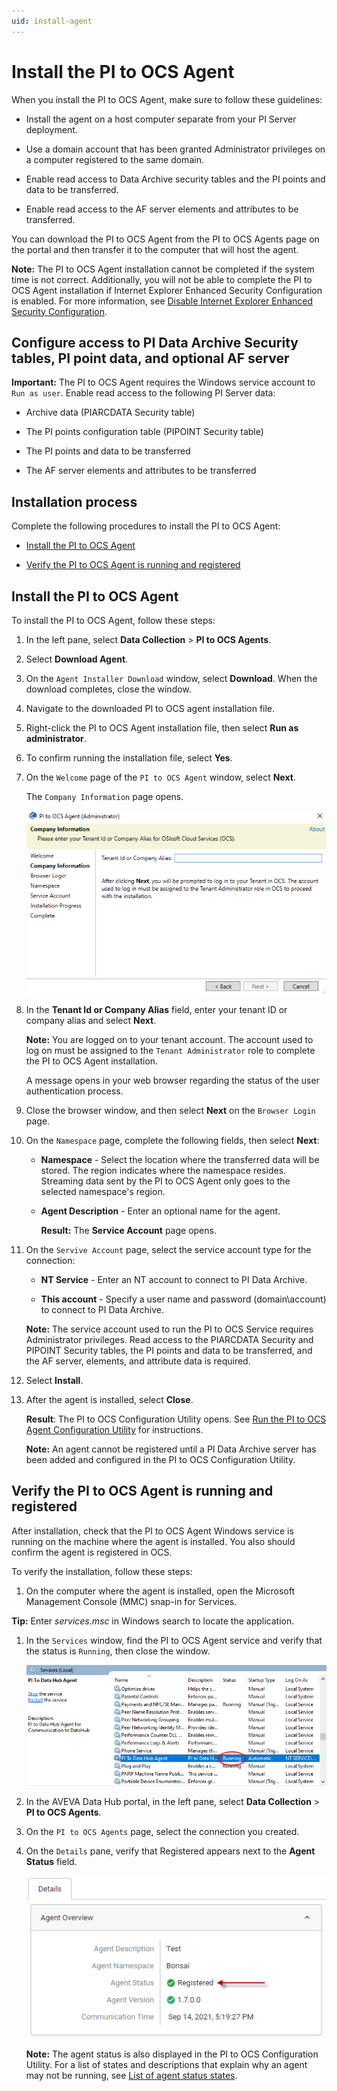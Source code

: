 ```yaml
---
uid: install-agent
---
```


# Install the PI to OCS Agent

When you install the PI to OCS Agent, make sure to follow these guidelines:

* Install the agent on a host computer separate from your PI Server deployment.

* Use a domain account that has been granted Administrator privileges on a computer registered to the same domain.

* Enable read access to Data Archive security tables and the PI points and data to be transferred.

* Enable read access to the AF server elements and attributes to be transferred.

You can download the PI to OCS Agent from the PI to OCS Agents page on the portal and then transfer it to the computer that will host the agent.

**Note:** The PI to OCS Agent installation cannot be completed if the system time is not correct. Additionally, you will not be able to complete the PI to OCS Agent installation if Internet Explorer Enhanced Security Configuration is enabled. For more information, see [Disable Internet Explorer Enhanced Security Configuration](xref:disable-ie-security). 

## Configure access to PI Data Archive Security tables, PI point data, and optional AF server

**Important:** The PI to OCS Agent requires the Windows service account to `Run as user`. Enable read access to the following PI Server data:

* Archive data (PIARCDATA Security table)

* The PI points configuration table (PIPOINT Security table)

* The PI points and data to be transferred

* The AF server elements and attributes to be transferred 

## Installation process

Complete the following procedures to install the PI to OCS Agent:

* [Install the PI to OCS Agent](#install-the-pi-to-ocs-agent)

* [Verify the PI to OCS Agent is running and registered](#verify-the-pi-to-ocs-agent-is-running-and-registered)

## Install the PI to OCS Agent

To install the PI to OCS Agent, follow these steps:

1. In the left pane, select **Data Collection** > **PI to OCS Agents**.

1. Select **Download Agent**.

1. On the `Agent Installer Download` window, select **Download**. When the download completes, close the window.

1. Navigate to the downloaded PI to OCS agent installation file.

1. Right-click the PI to OCS Agent installation file, then select **Run as administrator**.

1. To confirm running the installation file, select **Yes**.

1. On the `Welcome` page of the `PI to OCS Agent` window, select **Next**.

   The `Company Information` page opens.

   ![](../../images/agent-co-info.png) <!--Angela Flores 11/12/21 - I don't think this screenshot is necessary. There is only one field on the screen. -->

1. In the **Tenant Id or Company Alias** field, enter your tenant ID or company alias and select **Next**.

   **Note:** You are logged on to your tenant account. The account used to log on must be assigned to the `Tenant Administrator` role to complete the PI to OCS Agent installation.

   A message opens in your web browser regarding the status of the user authentication process. 

1. Close the browser window, and then select **Next** on the `Browser Login` page.

1. On the `Namespace` page, complete the following fields, then select **Next**:

    * **Namespace** - Select the location where the transferred data will be stored. The region indicates where the namespace resides. Streaming data sent by the PI to OCS Agent only goes to the selected namespace's region.

    * **Agent Description** - Enter an optional name for the agent.

      **Result:** The **Service Account** page opens.

1. On the `Servive Account` page, select the service account type for the connection:

    * **NT Service** - Enter an NT account to connect to PI Data Archive.

    * **This account** - Specify a user name and password (domain\account) to connect to PI Data Archive.

    **Note:** The service account used to run the PI to OCS Service requires Administrator privileges. Read access to the PIARCDATA Security and PIPOINT Security tables, the PI points and data to be transferred, and the AF server, elements, and attribute data is required.

1. Select **Install**.

1. After the agent is installed, select **Close**.

    **Result**: The PI to OCS Configuration Utility opens. See [Run the PI to OCS Agent Configuration Utility](xref:pi-to-ocs-utility) for instructions.

    **Note:** An agent cannot be registered until a PI Data Archive server has been added and configured in the PI to OCS Configuration Utility.

## Verify the PI to OCS Agent is running and registered

After installation, check that the PI to OCS Agent Windows service is running on the machine where the agent is installed. You also should confirm the agent is registered in OCS. 

To verify the installation, follow these steps:

1. On the computer where the agent is installed, open the Microsoft Management Console (MMC) snap-in for Services. <!--Angela Flores 11/12/21 there is no mention of selecting a host machine for this installation before this point.-->

  **Tip:** Enter *services.msc* in Windows search to locate the application.

1. In the `Services` window, find the PI to OCS Agent service and verify that the status is `Running`, then close the window.

   ![](../../images/services-window.png)

1. In the AVEVA Data Hub portal, in the left pane, select **Data Collection** > **PI to OCS Agents**.

1. On the `PI to OCS Agents` page, select the connection you created.

1. On the `Details` pane, verify that Registered appears next to the **Agent Status** field.

   ![Agent status](../../images/details-pane.png)

   **Note:** The agent status is also displayed in the PI to OCS Configuration Utility. For a list of states and descriptions that explain why an agent may not be running, see [List of agent status states](xref:pi-to-ocs-utility#list-of-agent-status-states).
